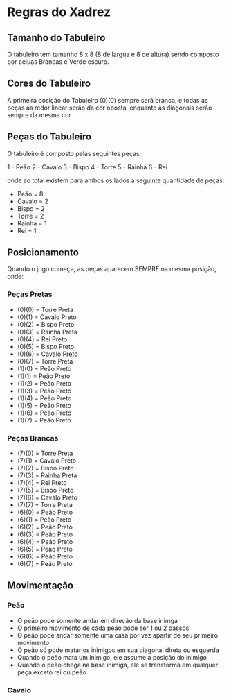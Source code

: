 # Regras do Xadrez

## Tamanho do Tabuleiro

O tabuleiro tem tamanho 8 x 8 (8 de largua e 8 de altura) sendo composto por celuas Brancas e Verde escuro.

## Cores do Tabuleiro

A primeira posição do Tabuleiro (0)(0) sempre será branca, e todas as peças as redor linear serão da cor oposta, enquanto as diagonais serão sempre da mesma cor

## Peças do Tabuleiro

O tabuleiro é composto pelas seguintes peças:

1 - Peão
2 - Cavalo
3 - Bispo
4 - Torre
5 - Rainha
6 - Rei

onde ao total existem para ambos os lados a seguinte quantidade de peças:

- Peão = 8
- Cavalo = 2
- Bispo = 2
- Torre = 2
- Rainha = 1
- Rei = 1

## Posicionamento

Quando o jogo começa, as peças aparecem SEMPRE na mesma posição, onde:

### Peças Pretas

- (0)(0) = Torre Preta
- (0)(1) = Cavalo Preto
- (0)(2) = Bispo Preto
- (0)(3) = Rainha Preta
- (0)(4) = Rei Preto
- (0)(5) = Bispo Preto
- (0)(6) = Cavalo Preto
- (0)(7) = Torre Preta
- (1)(0) = Peão Preto
- (1)(1) = Peão Preto
- (1)(2) = Peão Preto
- (1)(3) = Peão Preto
- (1)(4) = Peão Preto
- (1)(5) = Peão Preto
- (1)(6) = Peão Preto
- (1)(7) = Peão Preto

### Peças Brancas

- (7)(0) = Torre Preta
- (7)(1) = Cavalo Preto
- (7)(2) = Bispo Preto
- (7)(3) = Rainha Preta
- (7)(4) = Rei Preto
- (7)(5) = Bispo Preto
- (7)(6) = Cavalo Preto
- (7)(7) = Torre Preta
- (6)(0) = Peão Preto
- (6)(1) = Peão Preto
- (6)(2) = Peão Preto
- (6)(3) = Peão Preto
- (6)(4) = Peão Preto
- (6)(5) = Peão Preto
- (6)(6) = Peão Preto
- (6)(7) = Peão Preto

## Movimentação

### Peão

- O peão pode somente andar em direção da base inimga
- O primeiro movimento de cada peão pode ser 1 ou 2 passos
- O peão pode andar somente uma casa por vez apartir de seu primeiro movimento
- O peão só pode matar os inimigos em sua diagonal direta ou esquerda
- Quando o peão mata um inimigo, ele assume a posição do inimigo
- Quando o peão chega na base inimiga, ele se transforma em qualquer peça exceto rei ou peão

### Cavalo
